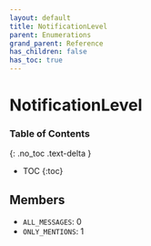 ```yaml
---
layout: default
title: NotificationLevel
parent: Enumerations
grand_parent: Reference
has_children: false
has_toc: true
---
```


# NotificationLevel
### Table of Contents
{: .no_toc .text-delta }

- TOC
{:toc}
## Members
- `ALL_MESSAGES`: 0
- `ONLY_MENTIONS`: 1
